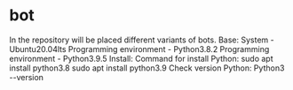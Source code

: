 # bot
In the repository will be placed different variants of bots.
Base:
System - Ubuntu20.04lts
Programming environment - Python3.8.2
Programming environment - Python3.9.5
Install:
Command for install Python:
sudo apt install python3.8
sudo apt install python3.9
Check version Python:
Python3 --version
